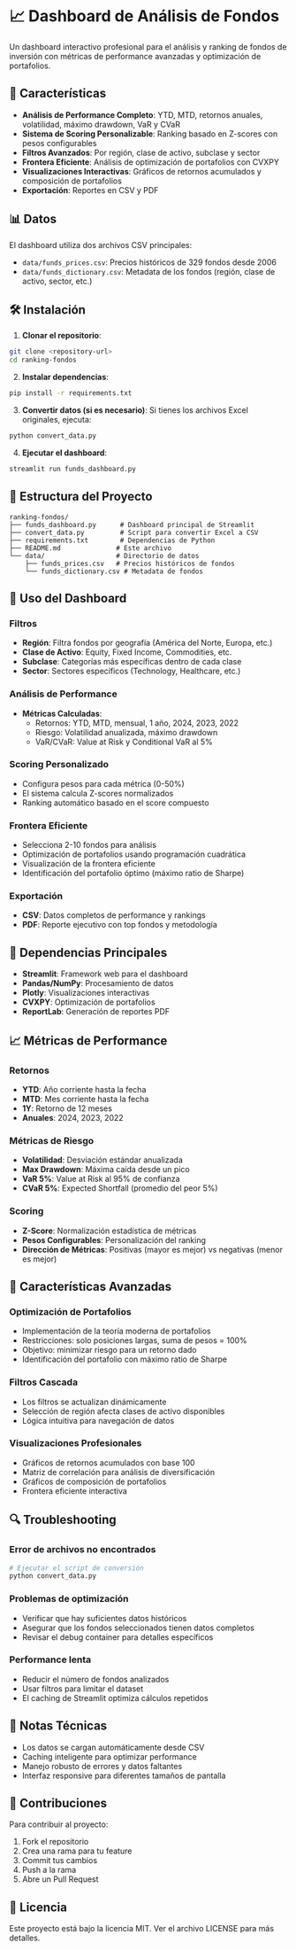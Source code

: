# 📈 Dashboard de Análisis de Fondos

Un dashboard interactivo profesional para el análisis y ranking de fondos de inversión con métricas de performance avanzadas y optimización de portafolios.

## 🚀 Características

- **Análisis de Performance Completo**: YTD, MTD, retornos anuales, volatilidad, máximo drawdown, VaR y CVaR
- **Sistema de Scoring Personalizable**: Ranking basado en Z-scores con pesos configurables
- **Filtros Avanzados**: Por región, clase de activo, subclase y sector
- **Frontera Eficiente**: Análisis de optimización de portafolios con CVXPY
- **Visualizaciones Interactivas**: Gráficos de retornos acumulados y composición de portafolios
- **Exportación**: Reportes en CSV y PDF

## 📊 Datos

El dashboard utiliza dos archivos CSV principales:

- `data/funds_prices.csv`: Precios históricos de 329 fondos desde 2006
- `data/funds_dictionary.csv`: Metadata de los fondos (región, clase de activo, sector, etc.)

## 🛠️ Instalación

1. **Clonar el repositorio**:
```bash
git clone <repository-url>
cd ranking-fondos
```

2. **Instalar dependencias**:
```bash
pip install -r requirements.txt
```

3. **Convertir datos (si es necesario)**:
Si tienes los archivos Excel originales, ejecuta:
```bash
python convert_data.py
```

4. **Ejecutar el dashboard**:
```bash
streamlit run funds_dashboard.py
```

## 📁 Estructura del Proyecto

```
ranking-fondos/
├── funds_dashboard.py      # Dashboard principal de Streamlit
├── convert_data.py         # Script para convertir Excel a CSV
├── requirements.txt        # Dependencias de Python
├── README.md              # Este archivo
└── data/                  # Directorio de datos
    ├── funds_prices.csv   # Precios históricos de fondos
    └── funds_dictionary.csv # Metadata de fondos
```

## 🎯 Uso del Dashboard

### Filtros
- **Región**: Filtra fondos por geografía (América del Norte, Europa, etc.)
- **Clase de Activo**: Equity, Fixed Income, Commodities, etc.
- **Subclase**: Categorías más específicas dentro de cada clase
- **Sector**: Sectores específicos (Technology, Healthcare, etc.)

### Análisis de Performance
- **Métricas Calculadas**: 
  - Retornos: YTD, MTD, mensual, 1 año, 2024, 2023, 2022
  - Riesgo: Volatilidad anualizada, máximo drawdown
  - VaR/CVaR: Value at Risk y Conditional VaR al 5%

### Scoring Personalizado
- Configura pesos para cada métrica (0-50%)
- El sistema calcula Z-scores normalizados
- Ranking automático basado en el score compuesto

### Frontera Eficiente
- Selecciona 2-10 fondos para análisis
- Optimización de portafolios usando programación cuadrática
- Visualización de la frontera eficiente
- Identificación del portafolio óptimo (máximo ratio de Sharpe)

### Exportación
- **CSV**: Datos completos de performance y rankings
- **PDF**: Reporte ejecutivo con top fondos y metodología

## 🔧 Dependencias Principales

- **Streamlit**: Framework web para el dashboard
- **Pandas/NumPy**: Procesamiento de datos
- **Plotly**: Visualizaciones interactivas
- **CVXPY**: Optimización de portafolios
- **ReportLab**: Generación de reportes PDF

## 📈 Métricas de Performance

### Retornos
- **YTD**: Año corriente hasta la fecha
- **MTD**: Mes corriente hasta la fecha
- **1Y**: Retorno de 12 meses
- **Anuales**: 2024, 2023, 2022

### Métricas de Riesgo
- **Volatilidad**: Desviación estándar anualizada
- **Max Drawdown**: Máxima caída desde un pico
- **VaR 5%**: Value at Risk al 95% de confianza
- **CVaR 5%**: Expected Shortfall (promedio del peor 5%)

### Scoring
- **Z-Score**: Normalización estadística de métricas
- **Pesos Configurables**: Personalización del ranking
- **Dirección de Métricas**: Positivas (mayor es mejor) vs negativas (menor es mejor)

## 🚀 Características Avanzadas

### Optimización de Portafolios
- Implementación de la teoría moderna de portafolios
- Restricciones: solo posiciones largas, suma de pesos = 100%
- Objetivo: minimizar riesgo para un retorno dado
- Identificación del portafolio con máximo ratio de Sharpe

### Filtros Cascada
- Los filtros se actualizan dinámicamente
- Selección de región afecta clases de activo disponibles
- Lógica intuitiva para navegación de datos

### Visualizaciones Profesionales
- Gráficos de retornos acumulados con base 100
- Matriz de correlación para análisis de diversificación
- Gráficos de composición de portafolios
- Frontera eficiente interactiva

## 🔍 Troubleshooting

### Error de archivos no encontrados
```bash
# Ejecutar el script de conversión
python convert_data.py
```

### Problemas de optimización
- Verificar que hay suficientes datos históricos
- Asegurar que los fondos seleccionados tienen datos completos
- Revisar el debug container para detalles específicos

### Performance lenta
- Reducir el número de fondos analizados
- Usar filtros para limitar el dataset
- El caching de Streamlit optimiza cálculos repetidos

## 📝 Notas Técnicas

- Los datos se cargan automáticamente desde CSV
- Caching inteligente para optimizar performance
- Manejo robusto de errores y datos faltantes
- Interfaz responsive para diferentes tamaños de pantalla

## 🤝 Contribuciones

Para contribuir al proyecto:
1. Fork el repositorio
2. Crea una rama para tu feature
3. Commit tus cambios
4. Push a la rama
5. Abre un Pull Request

## 📄 Licencia

Este proyecto está bajo la licencia MIT. Ver el archivo LICENSE para más detalles.